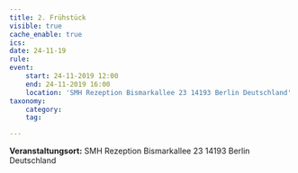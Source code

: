 ```yaml
---
title: 2. Frühstück
visible: true
cache_enable: true
ics: 
date: 24-11-19
rule: 
event:
	start: 24-11-2019 12:00
	end: 24-11-2019 16:00
	location: 'SMH Rezeption Bismarkallee 23 14193 Berlin Deutschland'
taxonomy:
	category: 
	tag: 

---
```




**Veranstaltungsort:** SMH Rezeption
Bismarkallee 23
14193 Berlin
Deutschland

